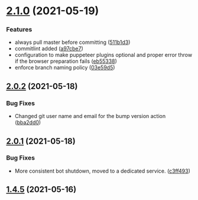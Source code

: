 # [2.1.0](https://github.com/joanroig/pccomponentes-bot/compare/v2.0.2...v2.1.0) (2021-05-19)


### Features

* always pull master before committing ([511b1d3](https://github.com/joanroig/pccomponentes-bot/commit/511b1d32713c292de45bb8d1c597c57fbdade654))
* commitlint added ([a97cbe7](https://github.com/joanroig/pccomponentes-bot/commit/a97cbe71b7b4185d07c0663bfaa9e60db234f75d))
* configuration to make puppeteer plugins optional and proper error throw if the browser preparation fails ([eb55338](https://github.com/joanroig/pccomponentes-bot/commit/eb55338117cb9ecc9fe0a0e36ac38c6157144d84))
* enforce branch naming policy ([03e59d5](https://github.com/joanroig/pccomponentes-bot/commit/03e59d5ec149aa89e6d5607ac1b51e70c1189a53))



## [2.0.2](https://github.com/joanroig/pccomponentes-bot/compare/v2.0.1...v2.0.2) (2021-05-18)


### Bug Fixes

* Changed git user name and email for the bump version action ([bba2dd0](https://github.com/joanroig/pccomponentes-bot/commit/bba2dd048b33a3f8d81f76b089d59583b17bdb18))



## [2.0.1](https://github.com/joanroig/pccomponentes-bot/compare/v2.0.0...v2.0.1) (2021-05-18)


### Bug Fixes

* More consistent bot shutdown, moved to a dedicated service. ([c3ff493](https://github.com/joanroig/pccomponentes-bot/commit/c3ff493900b11d80eddfb90d04064c5f2f6889dd))



## [1.4.5](https://github.com/joanroig/pccomponentes-bot/compare/v1.4.4...v1.4.5) (2021-05-16)



